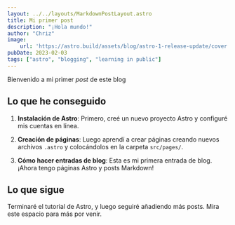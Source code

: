 ```yaml
---
layout: ../../layouts/MarkdownPostLayout.astro
title: Mi primer post
description: "¡Hola mundo!"
author: "Chriz"
image:
    url: 'https://astro.build/assets/blog/astro-1-release-update/cover.jpeg' 
pubDate: 2023-02-03
tags: ["astro", "blogging", "learning in public"]
---
```

Bienvenido a mi primer _post_ de este blog

## Lo que he conseguido

1. **Instalación de Astro**: Primero, creé un nuevo proyecto Astro y configuré mis cuentas en línea.

2. **Creación de páginas**: Luego aprendí a crear páginas creando nuevos archivos `.astro` y colocándolos en la carpeta `src/pages/`.

3. **Cómo hacer entradas de blog**: Esta es mi primera entrada de blog. ¡Ahora tengo páginas Astro y posts Markdown!

## Lo que sigue

Terminaré el tutorial de Astro, y luego seguiré añadiendo más posts. Mira este espacio para más por venir.